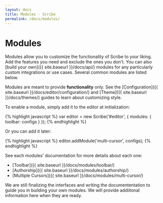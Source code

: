 ```yaml
---
layout: docs
title: Modules - Scribe
permalink: /docs/modules/
---
```


# Modules

Modules allow you to customize the functionality of Scribe to your liking. Add the features you need and exclude the ones you don't. You can also [build your own]({{ site.baseurl }}/docs/api/) modules for any particularly custom integrations or use cases. Several common modules are listed below.

Modules are meant to provide **functionality** only. See the [Configuration]({{ site.baseurl }}/docs/editor/configuration/) and [Theme]({{ site.baseurl }}/docs/themes/) guides to learn about customizing style.

To enable a module, simply add it to the editor at initialization:

{% highlight javascript %}
var editor = new Scribe('#editor', {
  modules: { toolbar: configs }
});
{% endhighlight %}

Or you can add it later:

{% highlight javascript %}
editor.addModule('multi-cursor', configs);
{% endhighlight %}

See each modules' documentation for more details about each one:

- [Toolbar]({{ site.baseurl }}/docs/modules/toolbar/)
- [Authorship]({{ site.baseurl }}/docs/modules/authorship/)
- [Multiple Cursors]({{ site.baseurl }}/docs/modules/multi-cursor/)

We are still finalizing the interfaces and writing the documententation to guide you in building your own modules. We will provide addiitonal information here when they are ready.
